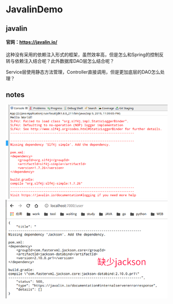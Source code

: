 # JavalinDemo
## javalin
#### 官网：https://javalin.io/

这种没有采用的依赖注入形式的框架，虽然效率高，但是怎么和Spring的控制反转与依赖注入结合呢？此外数据库DAO层怎么结合呢？

Service层使用静态方法管理，Controller直接调用，但是更加底层的DAO怎么处理？


## notes
![](./asset/img/slf4j.png)
![](./asset/img/缺少json.png)